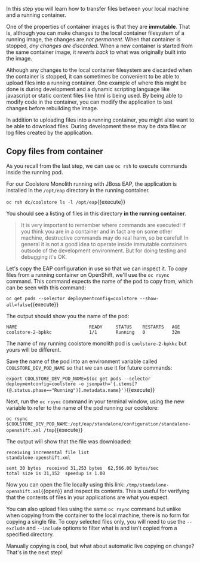 In this step you will learn how to transfer files between your local machine and a running
container.

One of the properties of container images is that they are **immutable**. That is, although you can
make changes to the local container filesystem of a running image, the changes are _not permanent_.
When that container is stopped, _any changes are discarded_. When a new container is started from
the same container image, it _reverts back_ to what was originally built into the image.

Although any changes to the local container filesystem are discarded when the container is stopped,
it can sometimes be convenient to be able to upload files into a running container. One example of
where this might be done is during development and a dynamic scripting language like javascript or
static content files like html is being used. By being able to modify code in the container, you can modify the application to test
changes before rebuilding the image.

In addition to uploading files into a running container, you might also want to be able to download
files. During development these may be data files or log files created by the application.

## Copy files from container

As you recall from the last step, we can use `oc rsh` to execute commands inside the running pod.

For our Coolstore Monolith running with JBoss EAP, the application is installed in the `/opt/eap` directory in the running
container.

`oc rsh dc/coolstore ls -l /opt/eap`{{execute}}

You should see a listing of files in this directory **in the running container**.

> It is very important to remember where commands are executed! If you think you are in a container and in fact are on some other machine,
destructive commands may do real harm, so be careful! In general it is not a good idea to operate inside immutable containers outsode of the
development environment. But for doing testing and debugging it's OK.

Let's copy the EAP configuration in use so that we can inspect it. To copy files from a running container
on OpenShift, we'll use the `oc rsync` command. This command expects the name of the pod to copy from,
which can be seen with this command:

`oc get pods --selector deploymentconfig=coolstore --show-all=false`{{execute}}

The output should show you the name of the pod:

```console
NAME                           READY     STATUS    RESTARTS   AGE
coolstore-2-bpkkc              1/1       Running   0          32m
```

The name of my running coolstore monolith pod is `coolstore-2-bpkkc` but yours will be different.

Save the name of the pod into an environment variable called `COOLSTORE_DEV_POD_NAME` so that we can use it for future
commands:

`export COOLSTORE_DEV_POD_NAME=$(oc get pods --selector deploymentconfig=coolstore -o jsonpath='{.items[?(@.status.phase=="Running")].metadata.name}')`{{execute}}

Next, run the `oc rsync` command in your terminal window, using the new variable to refer to the name of the pod running our coolstore:

`oc rsync $COOLSTORE_DEV_POD_NAME:/opt/eap/standalone/configuration/standalone-openshift.xml /tmp`{{execute}}

The output will show that the file was downloaded:

```console
receiving incremental file list
standalone-openshift.xml

sent 30 bytes  received 31,253 bytes  62,566.00 bytes/sec
total size is 31,152  speedup is 1.00
```

Now you can open the file locally using this link: `/tmp/standalone-openshift.xml`{{open}} and inspect
its contents. This is useful for verifying that the contents of files in your applications are what you expect.

You can also upload files using the same `oc rsync` command but
unlike when copying from the container to the local machine, there is no form for copying a
single file. To copy selected files only, you will need to use the ``--exclude`` and ``--include`` options
to filter what is and isn't copied from a specified directory.

Manually copying is cool, but what about automatic live copying on change? That's in the next step!
